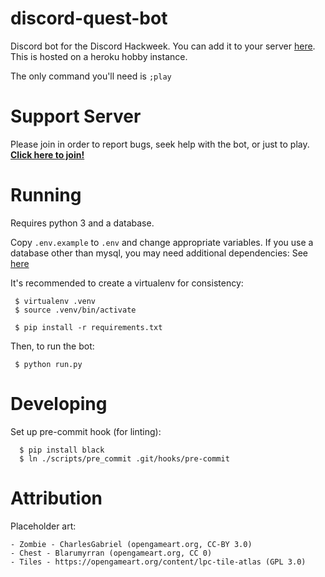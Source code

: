 # discord-quest-bot

Discord bot for the Discord Hackweek. You can add it to your server [here](https://discordapp.com/oauth2/authorize?client_id=592763216002547723&scope=bot&permissions=19520). This is hosted on a heroku hobby instance.

The only command you'll need is `;play`

# Support Server

Please join in order to report bugs, seek help with the bot, or just to play.
**[Click here to join!](https://discordapp.com/invite/HMakTvr)**

# Running

Requires python 3 and a database.

Copy `.env.example` to `.env` and change appropriate variables. If you use a database other than mysql, you may need additional dependencies: See [here](https://tortoise-orm.readthedocs.io/en/latest/databases.html#databases)

It's recommended to create a virtualenv for consistency:

```
 $ virtualenv .venv
 $ source .venv/bin/activate

 $ pip install -r requirements.txt
```

Then, to run the bot:

```
 $ python run.py
```

# Developing

Set up pre-commit hook (for linting):

```
  $ pip install black
  $ ln ./scripts/pre_commit .git/hooks/pre-commit 
```

# Attribution

Placeholder art:

	- Zombie - CharlesGabriel (opengameart.org, CC-BY 3.0)
	- Chest - Blarumyrran (opengameart.org, CC 0)
	- Tiles - https://opengameart.org/content/lpc-tile-atlas (GPL 3.0)